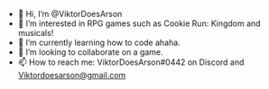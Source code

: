 - 👋 Hi, I’m @ViktorDoesArson
- 👀 I’m interested in RPG games such as Cookie Run: Kingdom and musicals!
- 🌱 I’m currently learning how to code ahaha.
- 💞️ I’m looking to collaborate on a game.
- 📫 How to reach me: ViktorDoesArson#0442 on Discord and Viktordoesarson@gmail.com

<!---
ViktorDoesArson/ViktorDoesArson is a ✨ special ✨ repository because its `README.md` (this file) appears on your GitHub profile.
You can click the Preview link to take a look at your changes.
--->
